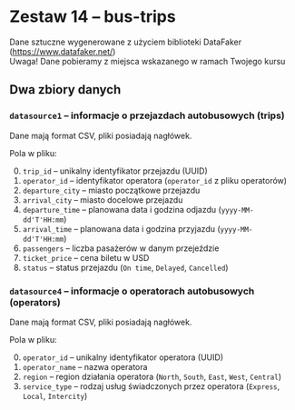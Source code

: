 # Zestaw 14 – bus-trips

Dane sztuczne wygenerowane z użyciem biblioteki DataFaker (https://www.datafaker.net/)  
Uwaga! Dane pobieramy z miejsca wskazanego w ramach Twojego kursu

## Dwa zbiory danych

### `datasource1` – informacje o przejazdach autobusowych (trips)

Dane mają format CSV, pliki posiadają nagłówek.  

Pola w pliku:

0. `trip_id` – unikalny identyfikator przejazdu (UUID)  
1. `operator_id` – identyfikator operatora (`operator_id` z pliku operatorów)  
2. `departure_city` – miasto początkowe przejazdu  
3. `arrival_city` – miasto docelowe przejazdu  
4. `departure_time` – planowana data i godzina odjazdu (`yyyy-MM-dd'T'HH:mm`)  
5. `arrival_time` – planowana data i godzina przyjazdu (`yyyy-MM-dd'T'HH:mm`)  
6. `passengers` – liczba pasażerów w danym przejeździe  
7. `ticket_price` – cena biletu w USD  
8. `status` – status przejazdu (`On time`, `Delayed`, `Cancelled`)  

### `datasource4` – informacje o operatorach autobusowych (operators)

Dane mają format CSV, pliki posiadają nagłówek.  

Pola w pliku:

0. `operator_id` – unikalny identyfikator operatora (UUID)  
1. `operator_name` – nazwa operatora  
2. `region` – region działania operatora (`North`, `South`, `East`, `West`, `Central`)  
3. `service_type` – rodzaj usług świadczonych przez operatora (`Express`, `Local`, `Intercity`)  
